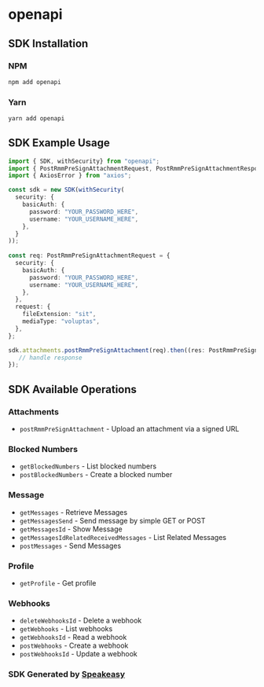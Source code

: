 # openapi

<!-- Start SDK Installation -->
## SDK Installation

### NPM

```bash
npm add openapi
```

### Yarn

```bash
yarn add openapi
```
<!-- End SDK Installation -->

## SDK Example Usage
<!-- Start SDK Example Usage -->
```typescript
import { SDK, withSecurity} from "openapi";
import { PostRmmPreSignAttachmentRequest, PostRmmPreSignAttachmentResponse } from "openapi/src/sdk/models/operations";
import { AxiosError } from "axios";

const sdk = new SDK(withSecurity(
  security: {
    basicAuth: {
      password: "YOUR_PASSWORD_HERE",
      username: "YOUR_USERNAME_HERE",
    },
  }
));
    
const req: PostRmmPreSignAttachmentRequest = {
  security: {
    basicAuth: {
      password: "YOUR_PASSWORD_HERE",
      username: "YOUR_USERNAME_HERE",
    },
  },
  request: {
    fileExtension: "sit",
    mediaType: "voluptas",
  },
};

sdk.attachments.postRmmPreSignAttachment(req).then((res: PostRmmPreSignAttachmentResponse | AxiosError) => {
   // handle response
});
```
<!-- End SDK Example Usage -->

<!-- Start SDK Available Operations -->
## SDK Available Operations

### Attachments

* `postRmmPreSignAttachment` - Upload an attachment via a signed URL

### Blocked Numbers

* `getBlockedNumbers` - List blocked numbers
* `postBlockedNumbers` - Create a blocked number

### Message

* `getMessages` - Retrieve Messages
* `getMessagesSend` - Send message by simple GET or POST
* `getMessagesId` - Show Message
* `getMessagesIdRelatedReceivedMessages` - List Related Messages
* `postMessages` - Send Messages

### Profile

* `getProfile` - Get profile

### Webhooks

* `deleteWebhooksId` - Delete a webhook
* `getWebhooks` - List webhooks
* `getWebhooksId` - Read a webhook
* `postWebhooks` - Create a webhook
* `postWebhooksId` - Update a webhook

<!-- End SDK Available Operations -->

### SDK Generated by [Speakeasy](https://docs.speakeasyapi.dev/docs/using-speakeasy/client-sdks)
